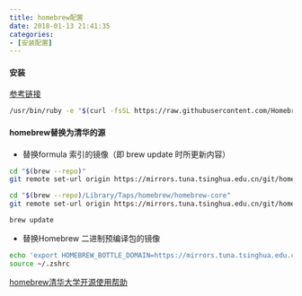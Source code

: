 ```yaml
---
title: homebrew配置
date: 2018-01-13 21:41:35
categories: 
- [安装配置]
---
```


#### 安装

[参考链接](https://brew.sh/ "参考链接")

``` bash
/usr/bin/ruby -e "$(curl -fsSL https://raw.githubusercontent.com/Homebrew/install/master/install)"
```

#### homebrew替换为清华的源

- 替换formula 索引的镜像（即 brew update 时所更新内容）

``` bash
cd "$(brew --repo)"
git remote set-url origin https://mirrors.tuna.tsinghua.edu.cn/git/homebrew/brew.git

cd "$(brew --repo)/Library/Taps/homebrew/homebrew-core"
git remote set-url origin https://mirrors.tuna.tsinghua.edu.cn/git/homebrew/homebrew-core.git

brew update

```

- 替换Homebrew 二进制预编译包的镜像

``` bash
echo 'export HOMEBREW_BOTTLE_DOMAIN=https://mirrors.tuna.tsinghua.edu.cn/homebrew-bottles' >> ~/.zshrc
source ~/.zshrc

```

[homebrew清华大学开源使用帮助](https://mirrors.tuna.tsinghua.edu.cn/help/homebrew/ "homebrew清华大学开源使用帮助")

